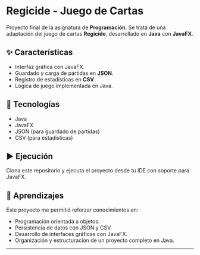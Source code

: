 # Regicide - Juego de Cartas

Proyecto final de la asignatura de **Programación**. Se trata de una adaptación del juego de cartas **Regicide**, desarrollado en **Java** con **JavaFX**.

## ✨ Características
- Interfaz gráfica con JavaFX.  
- Guardado y carga de partidas en **JSON**.  
- Registro de estadísticas en **CSV**.  
- Lógica de juego implementada en Java.  

## 🚀 Tecnologías
- Java  
- JavaFX  
- JSON (para guardado de partidas)  
- CSV (para estadísticas)  

## ▶️ Ejecución
Clona este repositorio y ejecuta el proyecto desde tu IDE con soporte para JavaFX.  

## 📖 Aprendizajes
Este proyecto me permitió reforzar conocimientos en:
- Programación orientada a objetos.  
- Persistencia de datos con JSON y CSV.  
- Desarrollo de interfaces gráficas con JavaFX.  
- Organización y estructuración de un proyecto completo en Java.  

---
